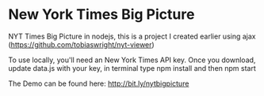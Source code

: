 New York Times Big Picture
=================

NYT Times Big Picture in nodejs, this is a project I created earlier using ajax (https://github.com/tobiaswright/nyt-viewer)

To use locally, you'll need an New York Times API key. Once you download, update data.js with your key,  in terminal type npm install and then npm start

The Demo can be found here: http://bit.ly/nytbigpicture
